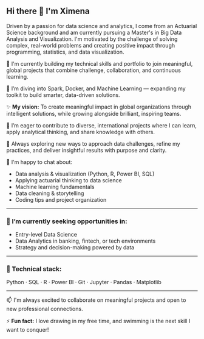 ## Hi there 👋 I'm Ximena

Driven by a passion for data science and analytics, I come from an Actuarial Science background and am currently pursuing a Master's in Big Data Analysis and Visualization. I'm motivated by the challenge of solving complex, real-world problems and creating positive impact through programming, statistics, and data visualization.

🔭 I'm currently building my technical skills and portfolio to join meaningful, global projects that combine challenge, collaboration, and continuous learning.  

🌱 I’m diving into Spark, Docker, and Machine Learning — expanding my toolkit to build smarter, data-driven solutions.

✨ **My vision:** To create meaningful impact in global organizations through intelligent solutions, while growing alongside brilliant, inspiring teams.

👯 I’m eager to contribute to diverse, international projects where I can learn, apply analytical thinking, and share knowledge with others.

🤔 Always exploring new ways to approach data challenges, refine my practices, and deliver insightful results with purpose and clarity.

💬 I'm happy to chat about:
- Data analysis & visualization (Python, R, Power BI, SQL)
- Applying actuarial thinking to data science
- Machine learning fundamentals
- Data cleaning & storytelling
- Coding tips and project organization

---

### 🎯 I’m currently seeking opportunities in:
- Entry-level Data Science  
- Data Analytics in banking, fintech, or tech environments  
- Strategy and decision-making powered by data

---

### 🔧 Technical stack:
Python · SQL · R · Power BI · Git · Jupyter · Pandas · Matplotlib

---

📫 I'm always excited to collaborate on meaningful projects and open to new professional connections.

⚡ **Fun fact:** I love drawing in my free time, and swimming is the next skill I want to conquer!

